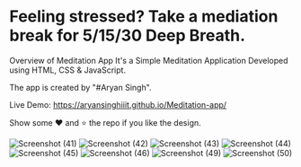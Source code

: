 # Feeling stressed? Take a mediation break for 5/15/30 Deep Breath.


Overview of Meditation App It's a Simple Meditation Application Developed using HTML, CSS & JavaScript.

The app is created by "#Aryan Singh".


Live Demo: https://aryansinghiiit.github.io/Meditation-app/

Show some ❤️ and ⭐ the repo if you like the design.


![Screenshot (41)](https://user-images.githubusercontent.com/96579866/148676380-1f6e2cbb-1b4c-4d63-a1dd-ef6b585c3dcd.png)
![Screenshot (42)](https://user-images.githubusercontent.com/96579866/148676382-2d3aaa87-aaaa-453c-a5d3-882a3bef6790.png)
![Screenshot (43)](https://user-images.githubusercontent.com/96579866/148676387-5123e3af-a654-4fe8-938c-5f75bd4f7cda.png)
![Screenshot (44)](https://user-images.githubusercontent.com/96579866/148676388-92a66fa3-d158-498f-a95f-22afcc042301.png)
![Screenshot (45)](https://user-images.githubusercontent.com/96579866/148676393-34399135-7fa9-4203-b56c-309afcefcf67.png)
![Screenshot (46)](https://user-images.githubusercontent.com/96579866/148676394-c65b2573-6263-420c-948b-dbf49877565a.png)
![Screenshot (49)](https://user-images.githubusercontent.com/96579866/148676397-95df192b-ac8c-4cca-b9f7-b429d8d22e2f.png)
![Screenshot (50)](https://user-images.githubusercontent.com/96579866/148676402-8968dc69-8889-4a5e-976b-ceb2a052e1d4.png)
